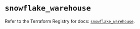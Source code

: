# `snowflake_warehouse`

Refer to the Terraform Registry for docs: [`snowflake_warehouse`](https://registry.terraform.io/providers/snowflake-labs/snowflake/0.96.0/docs/resources/warehouse).
